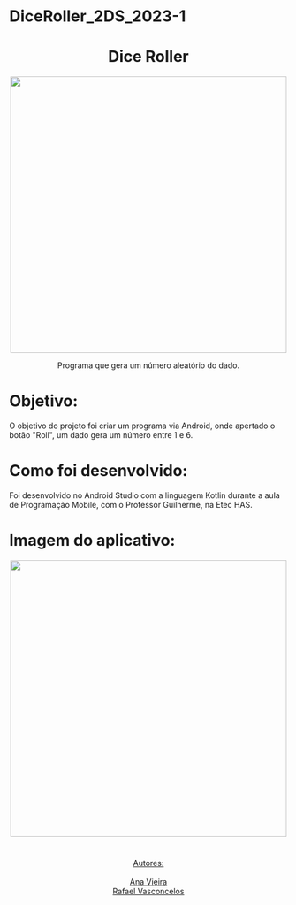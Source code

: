 # DiceRoller_2DS_2023-1
<h1 align="center">Dice Roller</h1>

<p align="center"> <img src="https://media.tenor.com/i_L5KauoCcoAAAAC/dice.gif" height="500"></p>


<p align="center">Programa que gera um número aleatório do dado.</p>
<h1>Objetivo:</h1>
 O objetivo do projeto foi criar um programa via Android, onde apertado o botão "Roll", um dado gera um número entre 1 e 6.
 <h1>Como foi desenvolvido:</h1>
 Foi desenvolvido no Android Studio com a linguagem Kotlin durante a aula de Programação Mobile, com o Professor Guilherme, na Etec HAS.
 <h1>Imagem do aplicativo:</h1>
 <p align="center"> <img src="https://developer.android.com/static/codelabs/basic-android-kotlin-training-dice-roller-images/img/ec209952f84b81bd_856.png?hl=pt-br" height="500"></p>

 <p> </p>
  <p> </p>
   <p> </p>
    <p> </p>
    <h1></h1>
 <p align="center">
<a href="#autor">Autores:</a> <br> <br>
<a href="#autor"><a href="https://github.com/analirajonhson"> Ana Vieira </a> <br>
<a href="#autor"><a href="https://github.com/RafaelPereiraVasconcelos"> Rafael Vasconcelos </a>


</p>
